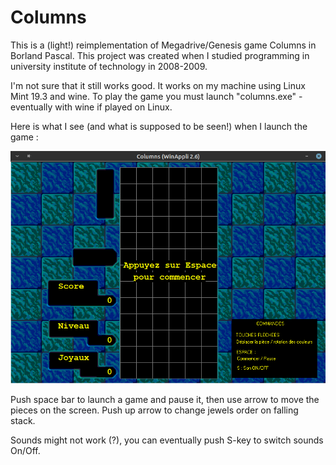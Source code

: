 # Columns

This is a (light!) reimplementation of Megadrive/Genesis game Columns in Borland Pascal. This project was created when I studied programming in university institute of technology in 2008-2009.

I'm not sure that it still works good. It works on my machine using Linux Mint 19.3 and wine. To play the game you must launch "columns.exe" - eventually with wine if played on Linux.

Here is what I see (and what is supposed to be seen!) when I launch the game :

![Columns](https://github.com/mikachou/columns/blob/main/Columns.png?raw=true)

Push space bar to launch a game and pause it, then use arrow to move the pieces on the screen. Push up arrow to change jewels order on falling stack.

Sounds might not work (?), you can eventually push S-key to switch sounds On/Off.